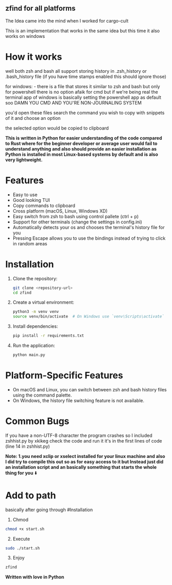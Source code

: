 ## zfind for all platforms 
The Idea came into the mind when I worked for cargo-cult

This is an implementation that works in the same idea but this time it also works on windows 

# How it works
well both zsh and bash all support storing history in .zsh_history or .bash_history file
(if you have time stamps enabled this should ignore those)

for windows: - there is a file that stores it similar to zsh and bash but only for powershell
there is no option afaik for cmd but if we're being real the terminal app of windows is basically setting the powershell app as default soo DAMN YOU CMD AND YOU'RE NON-JOURNALING SYSTEM

you'd open these files search the command you wish to copy with snippets of it and choose an option

the selected option would be copied to clipboard 

**This is written in Python for easier understanding of the code compared to Rust where for the beginner developer or average user would fail to understand anything and also should provide an easier installation as Python is installed in most Linux-based systems by default and is also very lightweight.**

# Features 
- Easy to use
- Good looking TUI
- Copy commands to clipboard
- Cross platform (macOS, Linux, Windows XD) 
- Easy switch from zsh to bash using control pallete (ctrl + p)
- Support for other terminals (change the settings in config.ini)
- Automatically detects your os and chooses the terminal's history file for you
- Pressing Escape allows you to use the bindings instead of trying to click in random areas

# Installation
1. Clone the repository:
    ```sh
    git clone <repository-url>
    cd zfind
    ```

2. Create a virtual environment:
    ```sh
    python3 -m venv venv
    source venv/bin/activate  # On Windows use `venv\Scripts\activate`
    ```

3. Install dependencies:
    ```sh
    pip install -r requirements.txt
    ```

4. Run the application:
    ```sh
    python main.py
    ```


# Platform-Specific Features
- On macOS and Linux, you can switch between zsh and bash history files using the command palette.
- On Windows, the history file switching feature is not available.

# Common Bugs
If you have a non-UTF-8 character the program crashes so I included zshhist.py by xkikeg
check the code and run it it's in the first lines of code (line 14 in zshhist.py)

**Note: 1.you need xclip or xselect installed for your linux machine and also I did try to compile this out so as for easy access to it but Instead just did an installation script and an basically something that starts the whole thing for you** ⬇️

# Add to path 
basically after going through #Installation
1. Chmod
```bash
chmod +x start.sh
```
2. Execute
```bash
sudo ./start.sh
```
3. Enjoy

```bash
zfind
```

**Written with love in Python**
